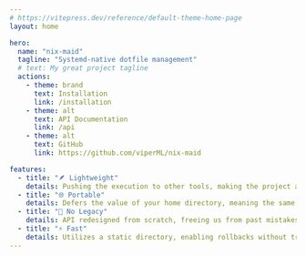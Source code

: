 ```yaml
---
# https://vitepress.dev/reference/default-theme-home-page
layout: home

hero:
  name: "nix-maid"
  tagline: "Systemd-native dotfile management"
  # text: My great project tagline
  actions:
    - theme: brand
      text: Installation
      link: /installation
    - theme: alt
      text: API Documentation
      link: /api
    - theme: alt
      text: GitHub
      link: https://github.com/viperML/nix-maid

features:
  - title: "🪶 Lightweight"
    details: Pushing the execution to other tools, making the project almost a pure-nix library.
  - title: "🌐 Portable"
    details: Defers the value of your home directory, meaning the same configuration can be used with different users.
  - title: "🚫 No Legacy"
    details: API redesigned from scratch, freeing us from past mistakes like `mkOutOfStoreSymlink`
  - title: "⚡ Fast"
    details: Utilizes a static directory, enabling rollbacks without traversing your entire home or diffing profiles.
---
```


<!--@include: ./readme.md-->

<style>
.VPContent.is-home {
  background: radial-gradient(circle at 90% 50%, #ccccccff 30%, var(--vp-c-bg) 40%);
  min-height: 100vh;
}
.dark .VPContent.is-home {
  background: radial-gradient(circle at 90% 50%, #232a3a 30%, var(--vp-c-bg) 40%);
}

.VPHide {
  display: none;
}
</style>
